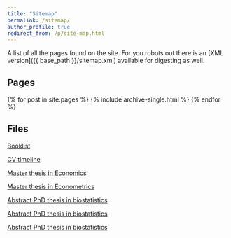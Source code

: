 ```yaml
---
title: "Sitemap"
permalink: /sitemap/
author_profile: true
redirect_from: /p/site-map.html
---
```


A list of all the pages found on the site. For you robots out there is an [XML version]({{ base_path }}/sitemap.xml) available for digesting as well.

<h2>Pages</h2>
{% for post in site.pages %}
  {% include archive-single.html %}
{% endfor %}

<h2>Files</h2>
<a href="http://www.antoinesoetewey.com/files/booklist.html">Booklist</a>

<a href="http://www.antoinesoetewey.com/files/CV_timeline_antoinesoetewey.html">CV timeline</a>

<a href="https://www.antoinesoetewey.com/files/Thesis_Antoine_Soetewey_MSc_Eco.pdf">Master thesis in Economics</a>

<a href="https://www.antoinesoetewey.com/files/SOETEWEY-ANTOINE-6083256-ECONOMETRICS-THESIS.pdf">Master thesis in Econometrics</a>

<a href="https://www.antoinesoetewey.com/files/Thesis_abstract_EN.pdf">Abstract PhD thesis in biostatistics</a>

<a href="https://www.antoinesoetewey.com/files/years-of-life-lost-yll.pdf">Abstract PhD thesis in biostatistics</a>

<a href="https://www.antoinesoetewey.com/files/Poster_RSSB_2018.pdf">Abstract PhD thesis in biostatistics</a>